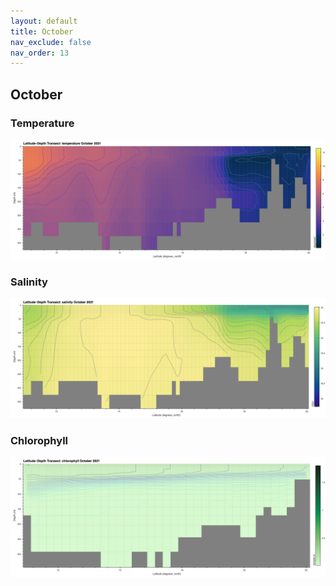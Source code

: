 ```yaml
---
layout: default
title: October
nav_exclude: false
nav_order: 13
---
```


## October

### Temperature
![October Temperature](cmems_mod_arc_phy_my_topaz4_P1M/2021/October/thetao.png)

### Salinity
![October Salinity](cmems_mod_arc_phy_my_topaz4_P1M/2021/October/so.png)

### Chlorophyll
![October Chlorophyll](cmems_mod_arc_bgc_my_ecosmo_P1M/2021/October/chl.png)